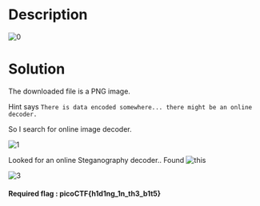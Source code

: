 # Description

![0](https://user-images.githubusercontent.com/125740625/223336561-08a6a04e-ff75-4575-befc-6701d02dc5e4.png)

# Solution

The downloaded file is a PNG image.

Hint says ```There is data encoded somewhere... there might be an online decoder.```

So I search for online image decoder.

![1](https://user-images.githubusercontent.com/125740625/223337785-a090ce53-a575-4197-ac71-f496782d01e0.png)

Looked for an online Steganography decoder..
Found ![this](https://stylesuxx.github.io/steganography/)

![3](https://user-images.githubusercontent.com/125740625/223338236-8a2e0d52-b7cd-4f38-b988-c11775d4587d.png)

#### Required flag : picoCTF{h1d1ng_1n_th3_b1t5}

